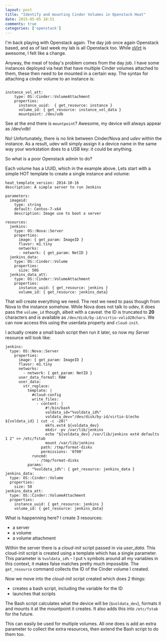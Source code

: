 ```yaml
---
layout: post
title: "Identify and mounting Cinder Volumes in Openstack Heat"
date: 2015-05-05 18:51
comments: true
categories: ['openstack']
---
```

I'm back playing with Openstack again. The day job once again Openstack based, and as of last week my lab is all Openstack too. While [oVirt](http://ovirt.org) is awesome, I felt like a change.

Anyway, the meat of today's problem comes from the day job. I have some instances deployed via heat that have multiple Cinder volumes attached to them, these then need to be mounted in a certain way. The syntax for attaching a cinder volume to an instance is:

<!-- more -->

```

instance_vol_att:
    type: OS::Cinder::VolumeAttachment
    properties:
      instance_uuid:  { get_resource: instance }
      volume_id: { get_resource: instance_vol_data }
      mountpoint: /dev/vdb
```

See at the end there is `mountpoint`? Awesome, my device will always appear as /dev/vdb!

No! Unfortunately, there is no link between Cinder/Nova and _udev_ within the instance. As a result, udev will simply assign it a device name in the same way your workstation does to a USB key: it could be anything.

So what is a poor Openstack admin to do? 

Each volume has a UUID, which in the example above. Lets start with a simple HOT template to create a single instance and volume:

```
heat_template_version: 2014-10-16
description: A simple server to run Jenkins

parameters:
  imageid:
    type: string
    default: Centos-7-x64
    description: Image use to boot a server

resources:
  jenkins:
    type: OS::Nova::Server
    properties:
      image: { get_param: ImageID }
      flavor: m1.tiny
      networks:
      - network: { get_param: NetID }
  jenkins_data:
    type: OS::Cinder::Volume
    properties:
      size: 50G
  jenkins_data_att:
    type: OS::Cinder::VolumeAttachment
    properties:
      instance_uuid: { get_resource: jenkins }
      volume_id: { get_resource: jenkins_data}
```

That will create everything we need. The rest we need to pass though from Nova to the instance somehow. While Nova does not talk to udev, it does pass the `volume_id` though, albeit with a caveat. the ID is truncated to **20** characters and is available as `/dev/disk/by-id/virtio-volid20chars`. We can now access this using the userdata property and `cloud-init`.

I actually create a small bash script then run it later, so now my _Server_ resource will look like:

```
jenkins:
  type: OS::Nova::Server
    properties:
      image: { get_param: ImageID }
      flavor: m1.tiny
      networks:
        - network: { get_param: NetID }
      user_data_format: RAW
      user_data:
        str_replace:
          template: |
            #cloud-config
            write_files:
              - content: |
                  #!/bin/bash
                  voldata_id="%voldata_id%"
                  voldata_dev="/dev/disk/by-id/virtio-$(echo ${voldata_id} | cut -c -20)"
                  mkfs.ext4 ${voldata_dev}               
                  mkdir -pv /var/lib/jenkins
                  echo "${voldata_dev} /var/lib/jenkins ext4 defaults 1 2" >> /etc/fstab
                  mount /var/lib/jenkins
                path: /tmp/format-disks
                permissions: '0700'
            runcmd:
              - /tmp/format-disks
          params:
            "%voldata_id%": { get_resource: jenkins_data }
jenkins_data:
  type: OS::Cinder::Volume
  properties:
    size: 50
jenkins_data_att:
  type: OS::Cinder::VolumeAttachment
  properties:
    instance_uuid: { get_resource: jenkins }
    volume_id: { get_resource: jenkins_data}
```

What is happenning here? I create 3 resources:

  - a server
  - a volume
  - a volume attachment

Within the server there is a _cloud-init_ script passed in via _user_data_. This cloud-init script is created using a template which has a single parameter. This parameter is `%voldata_id%` - I put `%` symbols around all my variables in this context, it makes false matches pretty much impossible. The `get_resource` command collects the ID of the Cinder volume I created.

Now we move into the _cloud-init_ script created which does 2 things:

  - creates a bash script, including the variable for the ID
  - launches that scripts
  
The Bash script calculates what the device will be (`$voldata_dev`), formats it and mounts it at the mountpoint it creates. It also adds this into `/etc/fstab` for the future.

This can easily be used for multiple volumes. All one does is add an extra parameter to collect the extra resources, then extend the Bash script to do them too.

